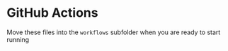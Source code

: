 # GitHub Actions

Move these files into the `workflows` subfolder when you are ready to start running
